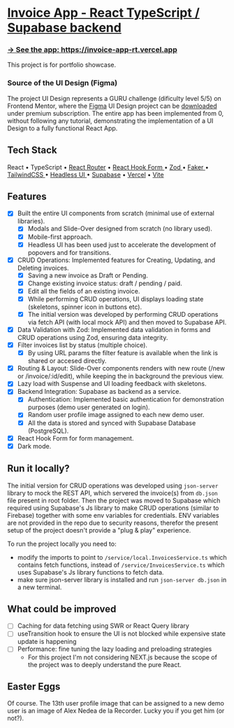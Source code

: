 # <a href="https://invoice-app-rt.vercel.app"  target="_blank">Invoice App - React TypeScript / Supabase backend</a>

### <a href="https://invoice-app-rt.vercel.app"  target="_blank">→ See the app: https://invoice-app-rt.vercel.app</a>

<p>
   This project is for portfolio showcase.

### Source of the UI Design (Figma)

The project UI Design represents a GURU challenge (dificulty level 5/5) on Frontend Mentor, where the <a href="https://www.frontendmentor.io/challenges/invoice-app-i7KaLTQjl" target="_blank">Figma</a> UI Design project can be <a href="https://www.frontendmentor.io/challenges/invoice-app-i7KaLTQjl" target="_blank">downloaded</a> under premium subscription. The entire app has been implemented from 0, without following any tutorial, demonstrating the implementation of a UI Design to a fully functional React App.

</p>

## Tech Stack

React • TypeScript • <a href="https://reactrouter.com/en/main" target="_blank">React Router</a> • <a href="https://react-hook-form.com/" target="_blank">React Hook Form </a> • <a href="https://zod.dev/" target="_blank"> Zod </a> • <a href="https://fakerjs.dev/" target="_blank">Faker
</a> • <a href="https://tailwindcss.com/" target="_blank">TailwindCSS
</a> • <a href="https://headlessui.com/" target="_blank">Headless UI
</a> • <a href="https://supabase.com/" target="_blank">Supabase</a> • <a href="https://vercel.com/" target="_blank">Vercel</a> •
<a href="https://vitejs.dev/" target="_blank">Vite</a>

## Features

- [x] Built the entire UI components from scratch (minimal use of external libraries).
  - [x] Modals and Slide-Over designed from scratch (no library used).
  - [x] Mobile-first approach.
  - [x] Headless UI has been used just to accelerate the development of popovers and for transitions.
- [x] CRUD Operations: Implemented features for Creating, Updating, and Deleting invoices.
  - [x] Saving a new invoice as Draft or Pending.
  - [x] Change existing invoice status: draft / pending / paid.
  - [x] Edit all the fields of an existing invoice.
  - [x] While performing CRUD operations, UI displays loading state (skeletons, spinner icon in buttons etc).
  - [x] The initial version was developed by performing CRUD operations via fetch API (with local mock API) and then moved to Supabase API.
- [x] Data Validation with Zod: Implemented data validation in forms and CRUD operations using Zod, ensuring data integrity.
- [x] Filter invoices list by status (multiple choice).
  - [x] By using URL params the filter feature is available when the link is shared or accesed directly.
- [x] Routing & Layout: Slide-Over components renders with new route (/new or /invoice/:id/edit), while keeping the in background the previous view.
- [x] Lazy load with Suspense and UI loading feedback with skeletons.
- [x] Backend Integration: Supabase as backend as a service.
  - [x] Authentication: Implemented basic authentication for demonstration purposes (demo user generated on login).
  - [x] Random user profile image assigned to each new demo user.
  - [x] All the data is stored and synced with Supabase Database (PostgreSQL).
- [x] React Hook Form for form management.
- [x] Dark mode.

## Run it locally?

The initial version for CRUD operations was developed using `json-server` library to mock the REST API, which servered the invoice(s) from `db.json` file present in root folder. Then the project was moved to Supabase which required using Supabase's Js library to make CRUD operations (similar to Firebase) together with some env variables for credentials. ENV variables are not provided in the repo due to security reasons, therefor the present setup of the project doesn't provide a "plug & play" experience.

To run the project locally you need to:

- modify the imports to point to `/service/local.InvoicesService.ts` which contains fetch functions, instead of `/service/InvoicesService.ts` which uses Supabase's Js library functions to fetch data.
- make sure json-server library is installed and run `json-server db.json` in a new terminal.

## What could be improved

- [ ] Caching for data fetching using SWR or React Query library
- [ ] useTransition hook to ensure the UI is not blocked while expensive state update is happening
- [ ] Performance: fine tuning the lazy loading and preloading strategies
  - For this project I'm not considering NEXT.js because the scope of the project was to deeply understand the pure React.

## Easter Eggs

Of course. The 13th user profile image that can be assigned to a new demo user is an image of Alex Nedea de la Recorder. Lucky you if you get him (or not?).
